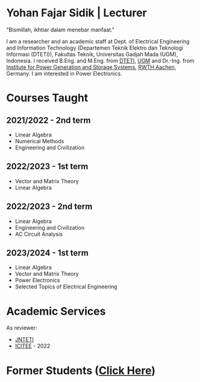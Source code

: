 # Yohan Fajar Sidik | Lecturer

"Bismillah, ikhtiar dalam menebar manfaat."

I am a researcher and an academic staff at Dept. of Electrical Engineering and Information Technology (Departemen Teknik Elektro dan Teknologi Informasi (DTETI)), Fakultas Teknik, Universitas Gadjah Mada (UGM), Indonesia. I received B.Eng. and M.Eng. from [DTETI](http://te.ugm.ac.id/), [UGM](https://ugm.ac.id/) and Dr.-Ing. from [Institute for Power Generation and Storage Systems](https://www.pgs.eonerc.rwth-aachen.de/go/id/dnjx/?lidx=1), [RWTH Aachen](https://www.rwth-aachen.de/go/id/a/?lidx=1), Germany. I am interested in Power Electronics. 

# Courses Taught

## 2021/2022 - 2nd term

* Linear Algebra
* Numerical Methods
* Engineering and Civilization

## 2022/2023 - 1st term

* Vector and Matrix Theory
* Linear Algebra

## 2022/2023 - 2nd term

* Linear Algebra
* Engineering and Civilization
* AC Circuit Analysis

## 2023/2024 - 1st term  

* Linear Algebra
* Vector and Matrix Theory
* Power Electronics
* Selected Topics of Electrical Engineering

# Academic Services

As reviewer:

* [JNTETI](https://www.journal.ugm.ac.id/v3/JNTETI)
* [ICITEE](https://icitee.ugm.ac.id/) - 2022

# Former Students ([Click Here](./former-students.md))



